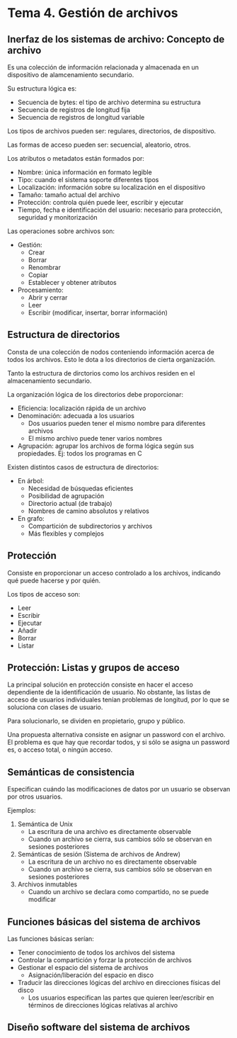 # Tema 4. Gestión de archivos

## Inerfaz de los sistemas de archivo: Concepto de archivo

Es una colección de información relacionada y almacenada en un dispositivo de alamcenamiento secundario.

Su estructura lógica es:
- Secuencia de bytes: el tipo de archivo determina su estructura
- Secuencia de registros de longitud fija
- Secuencia de registros de longitud variable

Los tipos de archivos pueden ser: regulares, directorios, de dispositivo.

Las formas de acceso pueden ser: secuencial, aleatorio, otros.

Los atributos o metadatos están formados por:
- Nombre: única información en formato legible
- Tipo: cuando el sistema soporte diferentes tipos
- Localización: información sobre su localización en el dispositivo
- Tamaño: tamaño actual del archivo
- Protección: controla quién puede leer, escribir y ejecutar
- Tiempo, fecha e identificación del usuario: necesario para protección, seguridad y monitorización

Las operaciones sobre archivos son:
- Gestión:
  - Crear
  - Borrar
  - Renombrar
  - Copiar
  - Establecer y obtener atributos
- Procesamiento:
  - Abrir y cerrar
  - Leer
  - Escribir (modificar, insertar, borrar información)

## Estructura de directorios

Consta de una colección de nodos conteniendo información acerca de todos los archivos. Esto le dota a los directorios de cierta organización.

Tanto la estructura de dirctorios como los archivos residen en el almacenamiento secundario.

La organización lógica de los directorios debe proporcionar:
- Eficiencia: localización rápida de un archivo
- Denominación: adecuada a los usuarios
  - Dos usuarios pueden tener el mismo nombre para diferentes archivos
  - El mismo archivo puede tener varios nombres
- Agrupación: agrupar los archivos de forma lógica según sus propiedades. Ej: todos los programas en C

Existen distintos casos de estructura de directorios:

- En árbol:
  - Necesidad de búsquedas eficientes
  - Posibilidad de agrupación
  - Directorio actual (de trabajo)
  - Nombres de camino absolutos y relativos
- En grafo:
  - Compartición de subdirectorios y archivos
  - Más flexibles y complejos

## Protección

Consiste en proporcionar un acceso controlado a los archivos, indicando qué puede hacerse y por quién.

Los tipos de acceso son:
- Leer
- Escribir
- Ejecutar
- Añadir
- Borrar
- Listar

## Protección: Listas y grupos de acceso

La principal solución en protección consiste en hacer el acceso dependiente de la identificación de usuario. No obstante, las listas de acceso de usuarios individuales tenían problemas de longitud, por lo que se soluciona con clases de usuario.

Para solucionarlo, se dividen en propietario, grupo y público.

Una propuesta alternativa consiste en asignar un password con el archivo. El problema es que hay que recordar todos, y si sólo se asigna un password es, o acceso total, o ningún acceso.

## Semánticas de consistencia

Especifican cuándo las modificaciones de datos por un usuario se observan por otros usuarios.

Ejemplos:
1. Semántica de Unix
   - La escritura de una archivo es directamente observable
   - Cuando un archivo se cierra, sus cambios sólo se observan en sesiones posteriores
2. Semánticas de sesión (Sistema de archivos de Andrew)
   - La escritura de un archivo no es directamente observable
   - Cuando un archivo se cierra, sus cambios sólo se observan en sesiones posteriores
3. Archivos inmutables
   - Cuando un archivo se declara como compartido, no se puede modificar

## Funciones básicas del sistema de archivos

Las funciones básicas serían:

- Tener conocimiento de todos los archivos del sistema
- Controlar la compartición y forzar la protección de archivos
- Gestionar el espacio del sistema de archivos
  - Asignación/liberación del espacio en disco
- Traducir las direcciones lógicas del archivo en direcciones físicas del disco
  - Los usuarios especifican las partes que quieren leer/escribir en términos de direcciones lógicas relativas al archivo

## Diseño software del sistema de archivos
